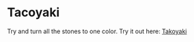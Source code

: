 # Tacoyaki
Try and turn all the stones to one color.
Try it out here: [Takoyaki](https://takoyaki-io.web.app/)
